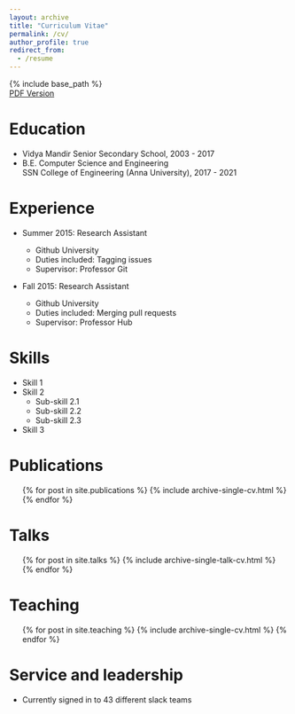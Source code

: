 ```yaml
---
layout: archive
title: "Curriculum Vitae"
permalink: /cv/
author_profile: true
redirect_from:
  - /resume
---
```


{% include base_path %}
<br>
  <a href="../Nanda_H_Krishna_Resume.pdf" target="_blank">PDF Version</a>
  
Education
======
* Vidya Mandir Senior Secondary School, 2003 - 2017
* B.E. Computer Science and Engineering<br>SSN College of Engineering (Anna University), 2017 - 2021

Experience
======
* Summer 2015: Research Assistant
  * Github University
  * Duties included: Tagging issues
  * Supervisor: Professor Git

* Fall 2015: Research Assistant
  * Github University
  * Duties included: Merging pull requests
  * Supervisor: Professor Hub
  
Skills
======
* Skill 1
* Skill 2
  * Sub-skill 2.1
  * Sub-skill 2.2
  * Sub-skill 2.3
* Skill 3

Publications
======
  <ul>{% for post in site.publications %}
    {% include archive-single-cv.html %}
  {% endfor %}</ul>
  
Talks
======
  <ul>{% for post in site.talks %}
    {% include archive-single-talk-cv.html %}
  {% endfor %}</ul>
  
Teaching
======
  <ul>{% for post in site.teaching %}
    {% include archive-single-cv.html %}
  {% endfor %}</ul>
  
Service and leadership
======
* Currently signed in to 43 different slack teams
